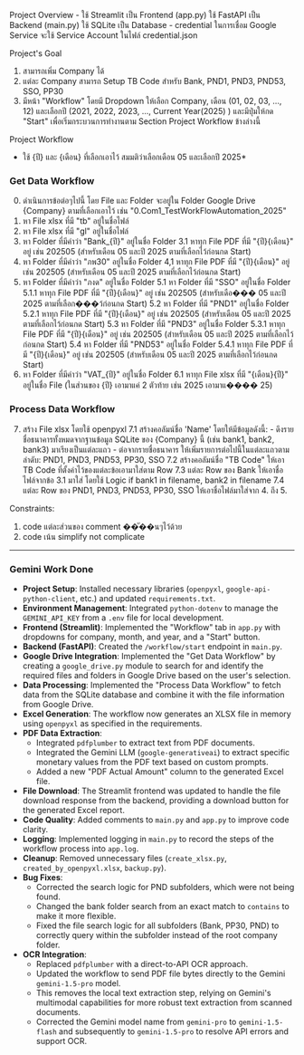 Project Overview
    - ใช้ Streamlit เป็น Frontend (app.py) ใช้ FastAPI เป็น Backend (main.py) ใช้ SQLite เป็น Database
    - credential ในการเชื่อม Google Service จะใช้ Service Account ในไฟล์ credential.json

Project's Goal
1. สามารถเพิ่ม Company ได้
2. แต่ละ Company สามารถ Setup TB Code สำหรับ Bank, PND1, PND3, PND53, SSO, PP30
3. มีหน้า "Workflow" โดยมี Dropdown ให้เลือก Company, เดือน (01, 02, 03, ..., 12) และเลือกปี (2021, 2022, 2023, ..., Current Year(2025) ) และมีปุ่มให้กด "Start" เพื่อเริ่มกระบวนการทำงานตาม Section Project Workflow ข้างล่างนี้

Project Workflow
* ใช้ {ปี} และ {เดือน} ที่เลือกเอาไว้ สมมติว่าเลือกเดือน 05 และเลือกปี 2025*

### Get Data Workflow 
0. ดำเนินการข้อต่อๆไปนี้ โดย File และ Folder จะอยู่ใน Folder Google Drive {Company} ตามที่เลือกเอาไว้ เช่น "0.Com1_TestWorkFlowAutomation_2025"
1. หา File xlsx ที่มี "tb" อยู่ในชื่อไฟล์
2. หา File xlsx ที่มี "gl" อยู่ในชื่อไฟล์
3. หา Folder ที่มีคำว่า "Bank_{ปี}" อยู่ในชื่อ Folder
    3.1 หาทุก File PDF ที่มี "{ปี}{เดือน}" อยู่ เช่น 202505 (สำหรับเดือน 05 และปี 2025 ตามที่เลือกไว้ก่อนกด Start)
4. หา Folder ที่มีคำว่า "ภพ30" อยู่ในชื่อ Folder
    4,1 หาทุก File PDF ที่มี "{ปี}{เดือน}" อยู่ เช่น 202505 (สำหรับเดือน 05 และปี 2025 ตามที่เลือกไว้ก่อนกด Start)
5. หา Folder ที่มีคำว่า "ภงด" อยู่ในชื่อ Folder
    5.1 หา Folder ที่มี "SSO" อยู่ในชื่อ Folder
        5.1.1 หาทุก File PDF ที่มี "{ปี}{เดือน}" อยู่ เช่น 202505 (สำหรับเดือ��� 05 และปี 2025 ตามที่เลือก���ว้ก่อนกด Start)
    5.2 หา Folder ที่มี "PND1" อยู่ในชื่อ Folder
        5.2.1 หาทุก File PDF ที่มี "{ปี}{เดือน}" อยู่ เช่น 202505 (สำหรับเดือน 05 และปี 2025 ตามที่เลือกไว้ก่อนกด Start)
    5.3 หา Folder ที่มี "PND3" อยู่ในชื่อ Folder
        5.3.1 หาทุก File PDF ที่มี "{ปี}{เดือน}" อยู่ เช่น 202505 (สำหรับเดือน 05 และปี 2025 ตามที่เลือกไว้ก่อนกด Start)
    5.4 หา Folder ที่มี "PND53" อยู่ในชื่อ Folder
        5.4.1 หาทุก File PDF ที่มี "{ปี}{เดือน}" อยู่ เช่น 202505 (สำหรับเดือน 05 และปี 2025 ตามที่เลือกไว้ก่อนกด Start) 
6. หา Folder ที่มีคำว่า "VAT_{ปี}" อยู่ในชื่อ Folder
    6.1 หาทุก File xlsx ที่มี "{เดือน}{ปี}" อยู่ในชื่อ File (ในส่วนของ {ปี} เอามาแค่ 2 ตัวท้าย เช่น 2025 เอามาแ���� 25)

### Process Data Workflow
7. สร้าง File xlsx โดยใช้ openpyxl
    7.1 สร้างคอลัมน์ชื่อ 'Name' โดยให้มีข้อมูลดังนี้:
        - ดึงรายชื่อธนาคารทั้งหมดจากฐานข้อมูล SQLite ของ {Company} นี้ (เช่น bank1, bank2, bank3) มาเรียงเป็นแต่ละแถว
        - ต่อจากรายชื่อธนาคาร ให้เพิ่มรายการต่อไปนี้ในแต่ละแถวตามลำดับ: PND1, PND3, PND53, PP30, SSO
    7.2 สร้างคอลัมน์ชื่อ "TB Code" ให้เอา TB Code ที่ตั้งค่าไว้ของแต่ละข้อเอามาใส่ตาม Row
    7.3 แต่ละ Row ของ Bank ให้เอาชื่อไฟล์จากข้อ 3.1 มาใส่ โดยใช้ Logic if bank1 in filename, bank2 in filename
    7.4 แต่ละ Row ของ PND1, PND3, PND53, PP30, SSO ให้เอาชื่อไฟล์มาใส่จาก 4. ถึง 5.


Constraints:
1. code แต่ละส่วนของ comment ��ั��นๆไว้ด้วย
2. code เน้น simplify not complicate

---

### Gemini Work Done
- **Project Setup**: Installed necessary libraries (`openpyxl`, `google-api-python-client`, etc.) and updated `requirements.txt`.
- **Environment Management**: Integrated `python-dotenv` to manage the `GEMINI_API_KEY` from a `.env` file for local development.
- **Frontend (Streamlit)**: Implemented the "Workflow" tab in `app.py` with dropdowns for company, month, and year, and a "Start" button.
- **Backend (FastAPI)**: Created the `/workflow/start` endpoint in `main.py`.
- **Google Drive Integration**: Implemented the "Get Data Workflow" by creating a `google_drive.py` module to search for and identify the required files and folders in Google Drive based on the user's selection.
- **Data Processing**: Implemented the "Process Data Workflow" to fetch data from the SQLite database and combine it with the file information from Google Drive.
- **Excel Generation**: The workflow now generates an XLSX file in memory using `openpyxl` as specified in the requirements.
- **PDF Data Extraction**:
    - Integrated `pdfplumber` to extract text from PDF documents.
    - Integrated the Gemini LLM (`google-generativeai`) to extract specific monetary values from the PDF text based on custom prompts.
    - Added a new "PDF Actual Amount" column to the generated Excel file.
- **File Download**: The Streamlit frontend was updated to handle the file download response from the backend, providing a download button for the generated Excel report.
- **Code Quality**: Added comments to `main.py` and `app.py` to improve code clarity.
- **Logging**: Implemented logging in `main.py` to record the steps of the workflow process into `app.log`.
- **Cleanup**: Removed unnecessary files (`create_xlsx.py`, `created_by_openpyxl.xlsx`, `backup.py`).
- **Bug Fixes**:
    - Corrected the search logic for PND subfolders, which were not being found.
    - Changed the bank folder search from an exact match to `contains` to make it more flexible.
    - Fixed the file search logic for all subfolders (Bank, PP30, PND) to correctly query within the subfolder instead of the root company folder.
- **OCR Integration**:
    - Replaced `pdfplumber` with a direct-to-API OCR approach.
    - Updated the workflow to send PDF file bytes directly to the Gemini `gemini-1.5-pro` model.
    - This removes the local text extraction step, relying on Gemini's multimodal capabilities for more robust text extraction from scanned documents.
    - Corrected the Gemini model name from `gemini-pro` to `gemini-1.5-flash` and subsequently to `gemini-1.5-pro` to resolve API errors and support OCR.